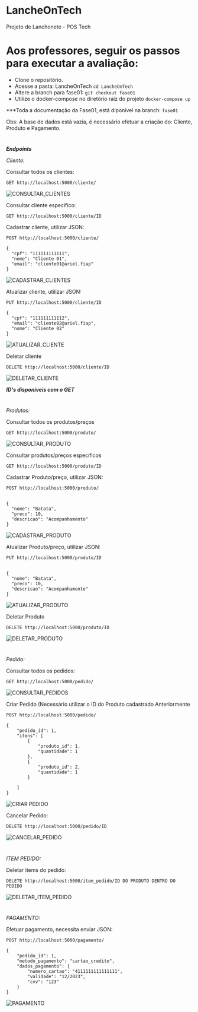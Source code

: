 # LancheOnTech
Projeto de Lanchonete - POS Tech

# Aos professores, seguir os passos para executar a avaliação:
- Clone o repositório.
- Acesse a pasta: LancheOnTech `cd LancheOnTech`
- Altere a branch para fase01: `git checkout fase01`
- Utilize o docker-compose no diretório raiz do projeto `docker-compose up`

***Toda a documentação da Fase01, está diponível na branch: `fase01`

Obs: A base de dados está vazia, é necessário efetuar a criação do: Cliente, Produto e Pagamento.

#

***Endpoints***

*Cliente:*

Consultar todos os clientes:

`GET http://localhost:5000/cliente/`

![CONSULTAR_CLIENTES](https://github.com/arielamaral/LancheOnTech/blob/endpoints/CONSULTA_CLIENTE.png)

Consultar cliente especifico:

`GET http://localhost:5000/cliente/ID`

Cadastrar cliente, utilizar JSON: 

`POST http://localhost:5000/cliente/`

```
{
  "cpf": "111111111111",
  "nome": "Cliente 01",
  "email": "cliente01@ariel.fiap"
}
```

![CADASTRAR_CLIENTES](https://github.com/arielamaral/LancheOnTech/blob/endpoints/CADASTRA_CLIENTE.png)

Atualizar cliente, utilizar JSON: 

`PUT http://localhost:5000/cliente/ID`

```
{
  "cpf": "111111111112",
  "email": "cliente02@ariel.fiap",
  "nome": "Cliente 02"
}
```

![ATUALIZAR_CLIENTE](https://github.com/arielamaral/LancheOnTech/blob/endpoints/ATUALIZA_CLIENTE.png)

Deletar cliente

`DELETE http://localhost:5000/cliente/ID`

![DELETAR_CLIENTE](https://github.com/arielamaral/LancheOnTech/blob/endpoints/DELETA_CLIENTE.png)

***ID's disponíveis com o GET***

#

*Produtos:*

Consultar todos os produtos/preços

`GET http://localhost:5000/produto/`

![CONSULTAR_PRODUTO](https://github.com/arielamaral/LancheOnTech/blob/endpoints/CONSULTAR_PRODUTOS.png)

Consultar  produtos/preços específicos

`GET http://localhost:5000/produto/ID`

Cadastrar Produto/preço, utilizar JSON: 

`POST http://localhost:5000/produto/`

```

{
  "nome": "Batata",
  "preco": 10,
  "descricao": "Acompanhamento"
}

```

![CADASTRAR_PRODUTO](https://github.com/arielamaral/LancheOnTech/blob/endpoints/CADASTRAR_PRODUTO.png)

Atualizar Produto/preço, utilizar JSON: 

`PUT http://localhost:5000/produto/ID`

```

{
  "nome": "Batata",
  "preco": 10,
  "descricao": "Acompanhamento"
}

```

![ATUALIZAR_PRODUTO](https://github.com/arielamaral/LancheOnTech/blob/endpoints/ATUALIZAR_PRODUTO.png)

Deletar Produto

`DELETE http://localhost:5000/produto/ID`

![DELETAR_PRODUTO](https://github.com/arielamaral/LancheOnTech/blob/endpoints/DELETAR_PRODUTO.png)

#

*Pedido:*

Consultar todos os pedidos:

`GET http://localhost:5000/pedido/`

![CONSULTAR_PEDIDOS](https://github.com/arielamaral/LancheOnTech/blob/endpoints/CONSULTAR_PEDIDO.png)

Criar Pedido (Necessário utilizar o ID do Produto cadastrado Anteriormente

`POST http://localhost:5000/pedido/`

```
{
    "pedido_id": 1,
    "itens": [
        {
            "produto_id": 1,
            "quantidade": 1
        },
        {
            "produto_id": 2,
            "quantidade": 1
        }

    ]
}
```
![CRIAR PEDIDO](https://github.com/arielamaral/LancheOnTech/blob/endpoints/CRIAR_PEDIDO.png)

Cancelar Pedido:

`DELETE http://localhost:5000/pedido/ID`

![CANCELAR_PEDIDO](https://github.com/arielamaral/LancheOnTech/blob/endpoints/CANCELAR_PEDIDO.png)

# 

*ITEM PEDIDO:*

Deletar items do pedido:

 `DELETE http://localhost:5000/item_pedido/ID DO PRODUTO DENTRO DO PEDIDO`

 ![DELETAR_ITEM_PEDIDO](https://github.com/arielamaral/LancheOnTech/blob/endpoints/REMOVER_ITEM_PEDIDO.png)

 #

*PAGAMENTO:*

Efetuar pagamento, necessita enviar JSON:

`POST http://localhost:5000/pagamento/`

```
{
    "pedido_id": 1,
    "metodo_pagamento": "cartao_credito",
    "dados_pagamento": {
        "numero_cartao": "4111111111111111",
        "validade": "12/2023",
        "cvv": "123"
    }
}
```
![PAGAMENTO](https://github.com/arielamaral/LancheOnTech/blob/endpoints/PAGAMENTO_PEDIDO.png)
